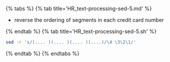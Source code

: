 {% tabs %}
{% tab title='HR_text-processing-sed-5.md' %}

* reverse the ordering of segments in each credit card number

{% endtab %}
{% tab title='HR_text-processing-sed-5.sh' %}

```sh
sed -r 's/(.... )(.... )(.... )(....)/\4 \3\2\1/'
```

{% endtab %}
{% endtabs %}
